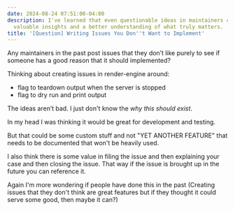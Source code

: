 ```yaml
---
date: 2024-08-24 07:51:00-04:00
description: I've learned that even questionable ideas in maintainers can lead to
  valuable insights and a better understanding of what truly matters.
title: '[Question] Writing Issues You Don''t Want to Implement'
---
```


Any maintainers in the past post issues that they don’t like purely to see if someone has a good reason that it should implemented?

Thinking about creating issues in render-engine around:

- flag to teardown output when the server is stopped
- flag to dry run and print output

The ideas aren’t bad. I just don't know the _why this should exist_.

In my head I was thinking it would be great for development and testing.

But that could be some custom stuff and not "YET ANOTHER FEATURE" that needs to be documented that won't be heavily used.

I also think there is some value in filing the issue and then explaining your case and then closing the issue. That way if the issue is brought up in the future you can reference it.

Again I'm more wondering if people have done this in the past (Creating issues that they don't think are great features but if they thought it could serve some good, then maybe it can?)